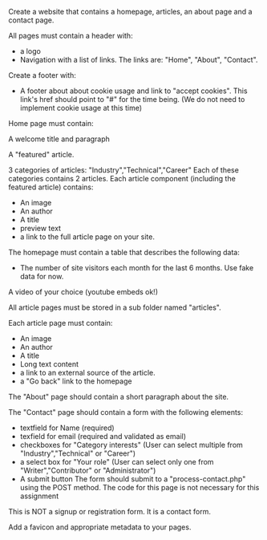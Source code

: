 Create a website that contains a homepage, articles, an about page and a contact page.

All pages must contain a header with:
- a logo
- Navigation with a list of links. The links are: "Home", "About", "Contact".

Create a footer with:
- A footer about about cookie usage and link to "accept cookies". This link's href should point to "#" for the time being. (We do not need to implement cookie usage at this time)

Home page must contain:

A welcome title and paragraph

A "featured" article. 

3 categories of articles: "Industry","Technical","Career"
Each of these categories contains 2 articles.
Each article component (including the featured article) contains:
- An image
- An author
- A title
- preview text
- a link to the full article page on your site.

The homepage must contain a table that describes the following data:
- The number of site visitors each month for the last 6 months. Use fake data for now.

A video of your choice (youtube embeds ok!)

All article pages must be stored in a sub folder named "articles".

Each article page must contain:
- An image
- An author
- A title
- Long text content
- a link to an external source of the article.
- a "Go back" link to the homepage

The "About" page should contain a short paragraph about the site.

The "Contact" page should contain a form with the following elements:
- textfield for Name (required)
- texfield for email (required and validated as email)
- checkboxes for "Category interests" (User can select multiple from "Industry","Technical" or "Career")
- a select box for "Your role" (User can select only one from "Writer","Contributor" or "Administrator")
- A submit button
The form should submit to a "process-contact.php" using the POST method. The code for this page is not necessary for this assignment

This is NOT a signup or registration form. It is a contact form.

Add a favicon and appropriate metadata to your pages.
